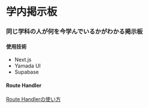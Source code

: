 # 学内掲示板

### 同じ学科の人が何を今学んでいるかがわかる掲示板

#### 使用技術
- Next.js 
- Yamada UI
- Supabase

#### Route Handler
[Route Handlerの使い方](https://www.zenryoku-kun.com/post/nextjs-route-handler)



